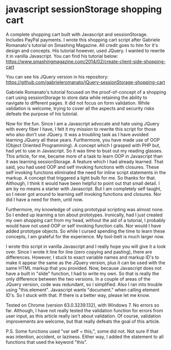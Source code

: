 # javascript sessionStorage shopping cart
A complete shopping cart built with Javascript and sessionStorage. Includes PayPal payments.
I wrote this shopping cart script after Gabriele Romanato's tutorial on Smashing Magazine. All credit goes to him for it's design and concepts. His tutorial however, used JQuery. I wanted to rewrite it in vanilla Javascript. You can find his tutorial below:
https://www.smashingmagazine.com/2014/02/create-client-side-shopping-cart

You can see his JQuery version in his repository:
https://github.com/gabrieleromanato/jQuery-sessionStorage-shopping-cart

Gabriele Romanato's tutorial focused on the proof-of-concept of a shopping cart using sessionStorage to store data while retaining the ability to navigate to different pages. It did not focus on form validation. While validation is welcome, trying to cover all the aspects and security risks defeats the purpose of his tutorial.

Now for the fun. Since I am a Javascript advocate and hate using JQuery with every fiber I have, I felt it my mission to rewrite this script for those who also don't use JQuery. It was a troubling task as I have avoided learning JQuery all these years. Furthermore, you have made use of OOP (Object Oriented Programming). A concept which I grasped with PHP but, had yet to use in Javascript. So it was time to bust out my reading glasses. This article, for me, became more of a task to learn OOP in Javascript than it was learning sessionStorage. A feature which I had already learned. That said, you had used OOP and self invoking functions with closures. These self invoking functions eliminated the need for inline script statements in the markup. A concept that triggered a light bulb for me. So thanks for that. Although, I think it would have been helpful to point out that small detail. I am by no means a starter with Javascript. But I am completely self taught, so I never got around to learning self invoking functions and closures. Nor did I have a need for them, until now.

Furthermore, my knowledge of using prototypal scripting was almost none. So I ended up learning a ton about prototypes. Ironically, had I just created my own shopping cart from my head, without the aid of a tutorial, I probably would have not used OOP or self invoking function calls. Nor would I have added prototype objects. So while I cursed spending the time to learn these concepts, I am grateful for the experience. My tool-belt is much larger now.

I wrote this script in vanilla Javascript and I really hope you will give it a look over. Since I wrote it line for line (zero copying and pasting), there are differences. However, I stuck to exact variable names and markup ID's to make it appear the same as the JQuery version, plus it can be used with the same HTML markup that you provided. Now, because Javascript does not have a built in "slide" function, I had to write my own. So that is really the only difference between the two versions. In a couple of areas of the JQuery version, code was redundant, so I simplified. Also I ran into trouble using "this.element". Javascript wants "document." when calling element ID's. So I stuck with that. If there is a better way, please let me know.

Tested on Chrome (version 63.0.3239.132), with Windows 7. No errors so far. Although, I have not really tested the validation function for errors from user input, as this article really isn't about validation. Of course, validation improvements are welcome, but that really defeats the goal of this article.

P.S. Some functions used "var self = this;", some did not. Not sure if that was intention, accident, or laziness. Either way, I added the statement to all functions that used the keyword "this".
